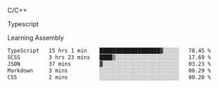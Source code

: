 <p>C/C++</p>
<p> Typescript</p>
<p>Learning Assembly</p>

<!--START_SECTION:waka-->

```txt
TypeScript   15 hrs 1 min    ███████████████████▓░░░░░   78.45 %
SCSS         3 hrs 23 mins   ████▒░░░░░░░░░░░░░░░░░░░░   17.69 %
JSON         37 mins         ▓░░░░░░░░░░░░░░░░░░░░░░░░   03.23 %
Markdown     3 mins          ░░░░░░░░░░░░░░░░░░░░░░░░░   00.29 %
CSS          2 mins          ░░░░░░░░░░░░░░░░░░░░░░░░░   00.20 %
```

<!--END_SECTION:waka-->

